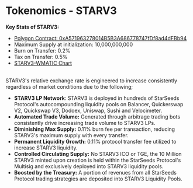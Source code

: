 # Tokenomics - STARV3

**Key Stats of STARV3:**

* [Polygon Contract: 0xA571963278014B5B3A686778747fDf8ad4dFBb94](https://polygonscan.com/token/0xA571963278014B5B3A686778747fDf8ad4dFBb94)
* Maximum Supply at initialization: 10,000,000,000
* Burn on Transfer: 0.2%
* Tax on Transfer: 0.5%
* [STARV3-WMATIC Chart](https://www.dextools.io/app/en/polygon/pair-explorer/0x3443e3942053fc44ee07b7ad62a04276dd52b4a9-0x0d500b1d8e8ef31e21c99d1db9a6444d3adf1270-0xa571963278014b5b3a686778747fdf8ad4dfbb94)

\
STARV3's relative exchange rate is engineered to increase consistently regardless of market conditions due to the following;

* **STARV3 LP Network**: STARV3 is deployed in hundreds of StarSeeds Protocol's autocompounding liquidity pools on Balancer, Quickerswap V2, Quickswap V3, Dodoex, Uniswap, Sushi and Velocimeter.&#x20;
* **Automated Trade Volume:** Generated through arbitrage trading bots consistently drive increasing trade volume to STARV3 LPs.
* **Diminishing Max Supply:** 0.11% burn fee per transaction, reducing STARV3's maximum supply with every transfer.&#x20;
* **Permanent Liquidity Growth:** 0.11% protocol transfer fee utilized to increase STARV3 liquidity.
* **Controlled Circulating Supply:** No STARV3 ICO or TGE, the 10 Million STARV3 minted upon creation is held within the StarSeeds Protocol's Multisig and exclusively deployed into STARV3 liquidity pools.&#x20;
* **Boosted by the Treasury:** A portion of revenues from all StarSeeds Protocol trading strategies are deposited into STARV3 Liquidity Pools.&#x20;

